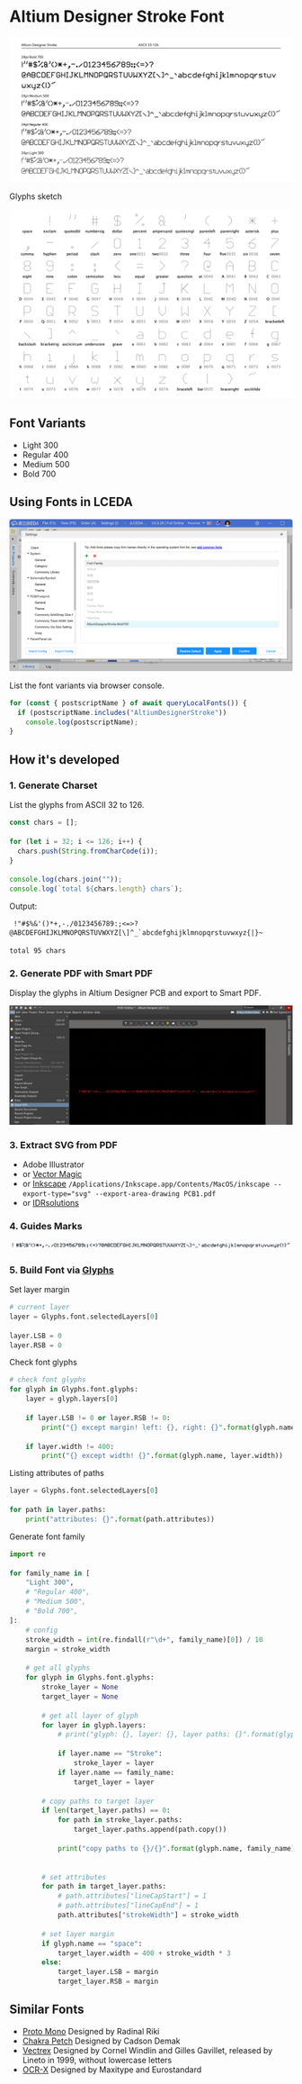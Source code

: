 # Altium Designer Stroke Font

![Altium Designer Stroke](snapshots/altium-designer-stroke.png)

Glyphs sketch

![Glyphs sketch](snapshots/glyphs-sketch.png)

## Font Variants

- Light 300
- Regular 400
- Medium 500
- Bold 700

## Using Fonts in LCEDA

![LCEDA](snapshots/lceda.png)

List the font variants via browser console.

```javascript
for (const { postscriptName } of await queryLocalFonts()) {
  if (postscriptName.includes("AltiumDesignerStroke"))
    console.log(postscriptName);
}
```

## How it's developed

### 1. Generate Charset

List the glyphs from ASCII 32 to 126.

```javascript
const chars = [];

for (let i = 32; i <= 126; i++) {
  chars.push(String.fromCharCode(i));
}

console.log(chars.join(""));
console.log(`total ${chars.length} chars`);
```

Output:

```
 !"#$%&'()*+,-./0123456789:;<=>?@ABCDEFGHIJKLMNOPQRSTUVWXYZ[\]^_`abcdefghijklmnopqrstuvwxyz{|}~

total 95 chars
```

### 2. Generate PDF with Smart PDF

Display the glyphs in Altium Designer PCB and export to Smart PDF.

![Smart PDF](snapshots/smart-pdf.png)

### 3. Extract SVG from PDF

- Adobe Illustrator
- or [Vector Magic](https://vectormagic.com)
- or [Inkscape](https://inkscape.org) `/Applications/Inkscape.app/Contents/MacOS/inkscape --export-type="svg" --export-area-drawing PCB1.pdf`
- or [IDRsolutions](https://www.idrsolutions.com/online-pdf-to-html5-converter)

### 4. Guides Marks

![Guides marks](snapshots/guides-marks.png)

### 5. Build Font via [Glyphs](https://glyphsapp.com)

Set layer margin

```python
# current layer
layer = Glyphs.font.selectedLayers[0]

layer.LSB = 0
layer.RSB = 0
```

Check font glyphs

```python
# check font glyphs
for glyph in Glyphs.font.glyphs:
    layer = glyph.layers[0]

    if layer.LSB != 0 or layer.RSB != 0:
        print("{} except margin! left: {}, right: {}".format(glyph.name, layer.LSB, layer.RSB))

    if layer.width != 400:
        print("{} except width! {}".format(glyph.name, layer.width))
```

Listing attributes of paths

```python
layer = Glyphs.font.selectedLayers[0]

for path in layer.paths:
    print("attributes: {}".format(path.attributes))
```

Generate font family

```python
import re

for family_name in [
    "Light 300",
    # "Regular 400",
    # "Medium 500",
    # "Bold 700",
]:
    # config
    stroke_width = int(re.findall(r"\d+", family_name)[0]) / 10
    margin = stroke_width

    # get all glyphs
    for glyph in Glyphs.font.glyphs:
        stroke_layer = None
        target_layer = None

        # get all layer of glyph
        for layer in glyph.layers:
            # print("glyph: {}, layer: {}, layer paths: {}".format(glyph.name, layer.name, len(layer.paths)))

            if layer.name == "Stroke":
                stroke_layer = layer
            if layer.name == family_name:
                target_layer = layer

        # copy paths to target layer
        if len(target_layer.paths) == 0:
            for path in stroke_layer.paths:
                target_layer.paths.append(path.copy())

            print("copy paths to {}/{}".format(glyph.name, family_name))


        # set attributes
        for path in target_layer.paths:
            # path.attributes["lineCapStart"] = 1
            # path.attributes["lineCapEnd"] = 1
            path.attributes["strokeWidth"] = stroke_width

        # set layer margin
        if glyph.name == "space":
            target_layer.width = 400 + stroke_width * 3
        else:
            target_layer.LSB = margin
            target_layer.RSB = margin
```

## Similar Fonts

- [Proto Mono](https://atktype.gumroad.com/l/protomono) Designed by Radinal Riki
- [Chakra Petch](https://fonts.google.com/specimen/Chakra+Petch) Designed by Cadson Demak
- [Vectrex](https://lineto.com/typefaces/vectrex) Designed by Cornel Windlin and Gilles Gavillet, released by Lineto in 1999, without lowercase letters
- [OCR-X](https://maxitype.com/typeface/ocr-x/) Designed by Maxitype and Eurostandard
